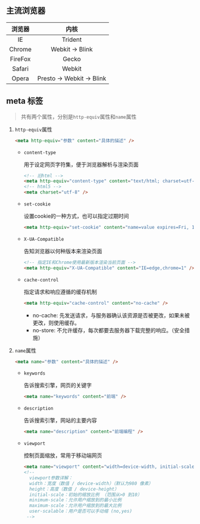 ## 主流浏览器

| 浏览器  |           内核            |
| :-----: | :-----------------------: |
|   IE    |          Trident          |
| Chrome  |      Webkit -> Blink      |
| FireFox |           Gecko           |
| Safari  |          Webkit           |
|  Opera  | Presto -> Webkit -> Blink |

## meta 标签

> 共有两个属性，分别是`http-equiv`属性和`name`属性

1. `http-equiv`属性

   ```html
   <meta http-equiv="参数" content="具体的描述" />
   ```

   - `content-type`

     用于设定网页字符集，便于浏览器解析与渲染页面

     ```html
     <!-- 旧html -->
     <meta http-equiv="content-type" content="text/html; charset=utf-8" />
     <!-- html5 -->
     <meta charset="utf-8" />
     ```

   - `set-cookie`

     设置cookie的一种方式，也可以指定过期时间

     ```html
     <meta http-equiv="set-cookie" content="name=value expires=Fri, 12 Jan 2001 18:18:18 GMT,path=/"/>
     ```

   - `X-UA-Compatible`

     告知浏览器以何种版本来渲染页面

     ```html
     <!-- 指定IE和Chrome使用最新版本渲染当前页面 -->
     <meta http-equiv="X-UA-Compatible" content="IE=edge,chrome=1" />
     ```

   - `cache-control`

     指定请求和响应遵循的缓存机制

     ```html
     <meta http-equiv="cache-control" content="no-cache" />
     ```

     - no-cache: 先发送请求，与服务器确认该资源是否被更改，如果未被更改，则使用缓存。
     - no-store: 不允许缓存，每次都要去服务器下载完整的响应。（安全措施）

2. `name`属性

   ```html
   <meta name="参数" content="具体的描述" />
   ```

   - `keywords`

     告诉搜索引擎，网页的关键字

     ```html
     <meta name="keywords" content="前端" />
     ```

   - `description`

     告诉搜索引擎，网站的主要内容

     ```html
     <meta name="description" content="前端编程" />
     ```

   - `viewport`

     控制页面缩放，常用于移动端网页

     ```html
     <meta name="viewport" content="width=device-width, initial-scale=1" />
     <!-- 
       viewport参数详解：
       width：宽度（数值 / device-width）（默认为980 像素）
       height：高度（数值 / device-height）
       initial-scale：初始的缩放比例 （范围从>0 到10）
       minimum-scale：允许用户缩放到的最小比例
       maximum-scale：允许用户缩放到的最大比例
       user-scalable：用户是否可以手动缩 (no,yes)
      -->
     ```